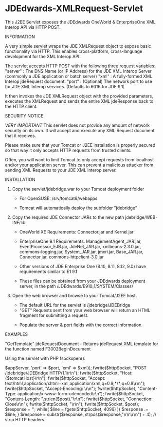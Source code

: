 JDEdwards-XMLRequest-Servlet
============================

This J2EE Servlet exposes the JDEdwards OneWorld & EnterpriseOne XML Interop API via HTTP POST.

INFORMATION

A very simple servlet wraps the JDE XMLRequest object to expose basic functionality via HTTP. This enables cross-platform, cross-language development for the XML Interop API.

The servlet accepts HTTP POST with the following three request variables:
	"server" : The DNS Name (or IP Address) for the JDE XML Interop Server (commonly a JDE application or batch server)
	"xml" : A fully-formed XML Interop jdeRequest document.
	"port" : (Optional) The network port to use for JDE XML Interop services. (Defaults to 6016 for JDE 9.1)

It then invokes the JDE XMLRequest object with the provided parameters, executes the XMLRequest and sends the entire XML jdeResponse back to the HTTP client.


SECURITY NOTICE

*VERY IMPORTANT* This servlet does not provide any amount of network security on its own. It will accept and execute any XML Request document that it receives. 

Please make sure that your Tomcat or J2EE installation is properly secured so that way it only accepts HTTP requests from trusted clients.

Often, you will want to limit Tomcat to only accept requests from localhost and/or your application server. This can prevent a malicious attacker from sending XML Requests to your JDE XML Interop server.


INSTALLATION
1. Copy the servlet/jdebridge.war to your Tomcat deployment folder 
	- For OpenSUSE: /srv/tomcat6/webapps

	- Tomcat will automatically deploy the subfolder "jdebridge"


2. Copy the required JDE Connector JARs to the new path jdebridge/WEB-INF/lib
	- OneWorld XE Requirements: Connector.jar and Kernel.jar

	- EnterpriseOne 9.1 Requirements: ManagementAgent_JAR.jar, EventProcessor_EJB.jar, JdeNet_JAR.jar, xmlbeans-2.3.0.jar, commons-logging.jar, System_JAR.jar, jmxri.jar, Base_JAR.jar, Connector.jar, commons-httpclient-3.0.jar

	- Other versions of JDE Enterprise One (8.10, 8.11, 8.12, 9.0) have requirements similar to E1 9.1

	- These files can be obtained from your JDEdwards deployment server, in the path /JDEdwards/E910_1/SYSTEM/Classes/

3. Open the web browser and browse to your Tomcat/J2EE host.  
	- The default URL for the servlet is /jdebridge/JDEBridge
	- "GET" Requests sent from your web browser will return an HTML <form> fragment for submitting a request.
	- Populate the server & port fields with the correct information.




EXAMPLES

"GetTemplate" jdeRequestDocument - Returns jdeRequest XML template for the function named F3002BeginDocument

<?xml version="1.0" encoding="UTF-8" ?>
<jdeRequest user="JDEUSER" pwd="JDEPASS" role="*ALL" environment="JDEENV" type="callmethod">
<callMethodTemplate name='F3002BeginDocument' app='XMLInterop' />
</jdeRequest>


Using the servlet with PHP fsockopen():

<?php

// You must provide valid $tomcatHost, $appServer, $port and $xml values

$post = http_build_query(array('server' => $appServer, 'port' => $port, 'xml' => $xml));

fwrite($httpSocket, "POST /jdebridge/JDEBridge HTTP/1.1\r\n");

fwrite($httpSocket, "Host: {$tomcatHost}\r\n");

fwrite($httpSocket, "Accept: text/html,application/xhtml+xml,application/xml;q=0.9,*/*;q=0.8\r\n");

fwrite($httpSocket, "Accept-Encoding: \r\n");

fwrite($httpSocket, "Content-Type: application/x-www-form-urlencoded\r\n");

fwrite($httpSocket, "Content-Length: ".strlen($post)."\r\n");

fwrite($httpSocket, "Connection: Close\r\n");

fwrite($httpSocket, "\r\n");
		
fwrite($httpSocket, $post);

$response = '';

while( $line = fgets($httpSocket, 4096) ){

	$response .= $line;
	
}

$response = substr($response, strpos($response,"\r\n\r\n") + 4); // strip HTTP headers.
